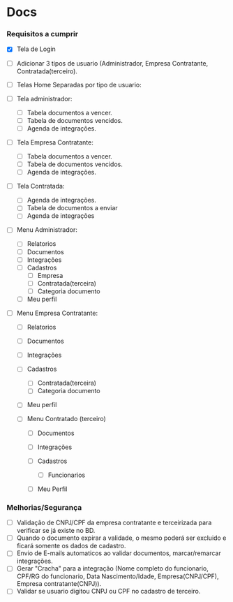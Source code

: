 # Docs

### Requisitos a cumprir
- [X] Tela de Login

- [ ] Adicionar 3 tipos de usuario (Administrador, Empresa Contratante, Contratada(terceiro).

- [ ] Telas Home Separadas por tipo de usuario:

- [ ] Tela administrador:
  - [ ] Tabela documentos a vencer.
  - [ ] Tabela de documentos vencidos.
  - [ ] Agenda de integrações.

- [ ] Tela Empresa Contratante:
  - [ ] Tabela documentos a vencer.
  - [ ] Tabela de documentos vencidos.
  - [ ] Agenda de integrações.

- [ ] Tela Contratada:
  - [ ] Agenda de integrações.
  - [ ] Tabela de documentos a enviar
  - [ ] Agenda de integrações

- [ ] Menu Administrador:
  - [ ] Relatorios
  - [ ] Documentos
  - [ ] Integrações
  - [ ] Cadastros
    - [ ] Empresa
    - [ ] Contratada(terceira)
    - [ ] Categoria documento
  - [ ] Meu perfil

- [ ] Menu Empresa Contratante:
  - [ ] Relatorios
  - [ ] Documentos
  - [ ] Integrações
  - [ ] Cadastros
    - [ ] Contratada(terceira)
    - [ ] Categoria documento
  - [ ] Meu perfil

  - [ ] Menu Contratado (terceiro)
    - [ ] Documentos
    - [ ] Integrações
    - [ ] Cadastros
      - [ ] Funcionarios
    - [ ] Meu Perfil



### Melhorias/Segurança
- [ ] Validação de CNPJ/CPF da empresa contratante e terceirizada para verificar se já existe no BD.
- [ ] Quando o documento expirar a validade, o mesmo poderá ser excluido e ficará somente os dados de cadastro.
- [ ] Envio de E-mails automaticos ao validar documentos, marcar/remarcar integrações.
- [ ] Gerar "Cracha" para a integração (Nome completo do funcionario, CPF/RG do funcionario, Data Nascimento/Idade, Empresa(CNPJ/CPF), Empresa contratante(CNPJ)).
- [ ] Validar se usuario digitou CNPJ ou CPF no cadastro de terceiro.
